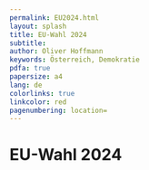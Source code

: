 ```yaml
---
permalink: EU2024.html
layout: splash
title: EU-Wahl 2024
subtitle: 
author: Oliver Hoffmann
keywords: Österreich, Demokratie
pdfa: true
papersize: a4
lang: de
colorlinks: true
linkcolor: red
pagenumbering: location=
---
```

# EU-Wahl 2024


### 
